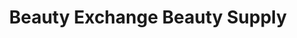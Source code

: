 ---
title: "Beauty Exchange Beauty Supply"
url: /maple-heights/beauty-exchange-beauty-supply/
shop: hairdresser supply
---